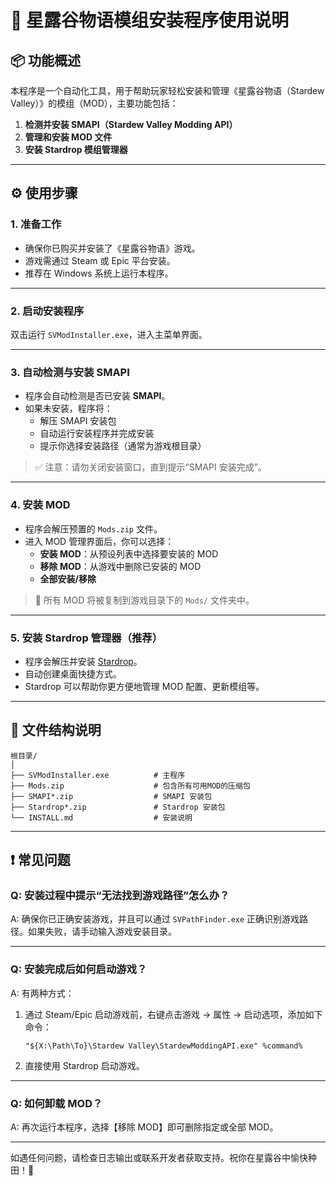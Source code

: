 # 🌟 星露谷物语模组安装程序使用说明

## 📦 功能概述

本程序是一个自动化工具，用于帮助玩家轻松安装和管理《星露谷物语（Stardew Valley）》的模组（MOD），主要功能包括：

1. **检测并安装 SMAPI（Stardew Valley Modding API）**
2. **管理和安装 MOD 文件**
3. **安装 Stardrop 模组管理器**

---

## ⚙️ 使用步骤

### 1. 准备工作

- 确保你已购买并安装了《星露谷物语》游戏。
- 游戏需通过 Steam 或 Epic 平台安装。
- 推荐在 Windows 系统上运行本程序。

---

### 2. 启动安装程序

双击运行 `SVModInstaller.exe`，进入主菜单界面。

---

### 3. 自动检测与安装 SMAPI

- 程序会自动检测是否已安装 **SMAPI**。
- 如果未安装，程序将：
  - 解压 SMAPI 安装包
  - 自动运行安装程序并完成安装
  - 提示你选择安装路径（通常为游戏根目录）

> ✅ 注意：请勿关闭安装窗口，直到提示“SMAPI 安装完成”。

---

### 4. 安装 MOD

- 程序会解压预置的 `Mods.zip` 文件。
- 进入 MOD 管理界面后，你可以选择：
  - **安装 MOD**：从预设列表中选择要安装的 MOD
  - **移除 MOD**：从游戏中删除已安装的 MOD
  - **全部安装/移除**

> 📁 所有 MOD 将被复制到游戏目录下的 `Mods/` 文件夹中。

---

### 5. 安装 Stardrop 管理器（推荐）

- 程序会解压并安装 [Stardrop](https://github.com/brandonkelly/Stardrop)。
- 自动创建桌面快捷方式。
- Stardrop 可以帮助你更方便地管理 MOD 配置、更新模组等。

---

## 📁 文件结构说明

```text
根目录/
│
├── SVModInstaller.exe          # 主程序
├── Mods.zip                    # 包含所有可用MOD的压缩包
├── SMAPI*.zip                  # SMAPI 安装包
├── Stardrop*.zip               # Stardrop 安装包
└── INSTALL.md                  # 安装说明
```

---

## ❗ 常见问题

### Q: 安装过程中提示“无法找到游戏路径”怎么办？

A: 确保你已正确安装游戏，并且可以通过 `SVPathFinder.exe` 正确识别游戏路径。如果失败，请手动输入游戏安装目录。

---

### Q: 安装完成后如何启动游戏？

A: 有两种方式：

1. 通过 Steam/Epic 启动游戏前，右键点击游戏 → 属性 → 启动选项，添加如下命令：

   ```text
   "${X:\Path\To}\Stardew Valley\StardewModdingAPI.exe" %command%
   ```

2. 直接使用 Stardrop 启动游戏。

---

### Q: 如何卸载 MOD？

A: 再次运行本程序，选择【移除 MOD】即可删除指定或全部 MOD。

---

如遇任何问题，请检查日志输出或联系开发者获取支持。祝你在星露谷中愉快种田！🌾
